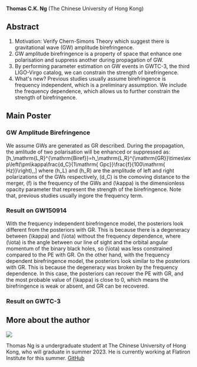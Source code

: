 
**Thomas C.K. Ng** (The Chinese University of Hong Kong)

## Abstract

1. Motivation: Verify Chern-Simons Theory which suggest there is gravitational wave (GW) amplitude birefringence.
2. GW amplitude birefringence is a property of space that enhance one polarisation and suppress another during propagation of GW.
3. By performing parameter estimation on GW events in GWTC-3, the third LIGO-Virgo catalog, we can constrain the strength of birefringence.
4. What's new? Previous studies usually assume birefringence is frequency independent, which is a preliminary assumption. We include the frequency dependence, which allows us to further constrain the strength of birefringence.

## Main Poster

### GW Amplitude Birefringence

We assume GWs are generated as GR described. During the propagation, the amlitude of two polarisation will be enhanced or suppressed as:
\[h_\mathrm{L,R}^{\mathrm{Biref}}=h_\mathrm{L,R}^{\mathrm{GR}}\times\exp\left(\pm\kappa\frac{d_C}{1\mathrm{ Gpc}}\frac{f}{100\mathrm{ Hz}}\right)\,,\]
where \(h_L\) and \(h_R\) are the amplitude of left and right polarizations of the GWs respectively, \(d_C\) is the comoving distance to the merger,
\(f\) is the frequency of the GWs and \(\kappa\) is the dimensionless opacity parameter that represent the strength of the birefringence.
Note that, previous studies usually ingore the frequency term.

### Result on GW150914

With the frequency independent birefringence model, the posteriors look different from the posteriors with GR.
This is because there is a degeneracy between \(\kappa\) and \(\iota\) without the frequency dependence,
where \(\iota\) is the angle between our line of sight and the orbital angular momentum of the binary black holes,
so \(\iota\) was less constrained compared to the PE with GR.
On the other hand, with the frequency dependent birefringence model, the posteriors look similar to the posteriors with GR.
This is because the degeneracy was broken by the frequency dependence. In this case, the posteriors can recover the PE with GR,
and the most probable value of \(\kappa\) is close to 0, which means the birefringence is weak or absent, and GR can be recovered.

### Result on GWTC-3

## More about the author

<img src="{{site.baseurl}}/public/image/Thomas.jpg"/> 

Thomas Ng is a undergraduate student at The Chinese University of Hong Kong, who will graduate in summer 2023.
He is currently working at Flatiron Institute for this summer. [GitHub](https://github.com/thomasckng)
